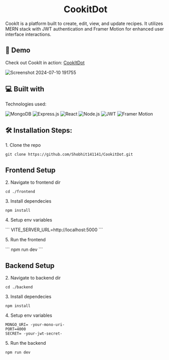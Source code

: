 <h1 align="center" id="title">CookitDot</h1>

CookIt is a platform built to create, edit, view, and update recipes. It utilizes MERN stack with JWT authentication and Framer Motion for enhanced user interface interactions.

## 🚀 Demo
Check out CookIt in action: [CookItDot](https://cookitdot-mern.netlify.app/)


![Screenshot 2024-07-10 191755](https://github.com/Shobhit141141/CookitDot/assets/122107079/7942fe97-f504-49dd-81c5-7bff1e598f8c)

## 💻 Built with

Technologies used:

![MongoDB](https://img.shields.io/badge/MongoDB-%234ea94b.svg?style=for-the-badge&logo=mongodb&logoColor=white)
![Express.js](https://img.shields.io/badge/Express.js-%23404d59.svg?style=for-the-badge)
![React](https://img.shields.io/badge/React-%2320232a.svg?style=for-the-badge)
![Node.js](https://img.shields.io/badge/Node.js-%2343853D.svg?style=for-the-badge)
![JWT](https://img.shields.io/badge/JWT-%23000000.svg?style=for-the-badge&logo=json-web-tokens)
![Framer Motion](https://img.shields.io/badge/Framer_Motion-%23000000.svg?style=for-the-badge&logo=framer)

## 🛠️ Installation Steps:</h2>

<p>1. Clone the repo</p>


```
git clone https://github.com/Shobhit141141/CookitDot.git
```

<h2>Frontend Setup</h2>

<p>2. Navigate to frontend dir</p>

```
cd ./frontend
```

<p>3. Install dependecies</p>

```
npm install
```

<p>4. Setup env variables</p>
```
VITE_SERVER_URL=http://localhost:5000
```

<p>5. Run the frontend</p>
```
npm run dev
```


<h2>Backend Setup</h2>

<p>2. Navigate to backend dir</p>

```
cd ./backend
```

<p>3. Install dependecies</p>

```
npm install
```

<p>4. Setup env variables</p>

```
MONGO_URI= -your-mono-uri-
PORT=4000
SECRET= -your-jwt-secret-
```

<p>5. Run the backend</p>

```
npm run dev
```


